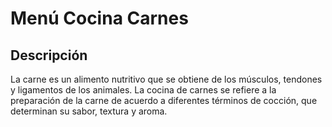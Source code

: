 # Menú Cocina Carnes

## Descripción
La carne es un alimento nutritivo que se obtiene de los músculos, tendones y ligamentos de los animales. La cocina de carnes se refiere a la preparación de la carne de acuerdo a diferentes términos de cocción, que determinan su sabor, textura y aroma. 